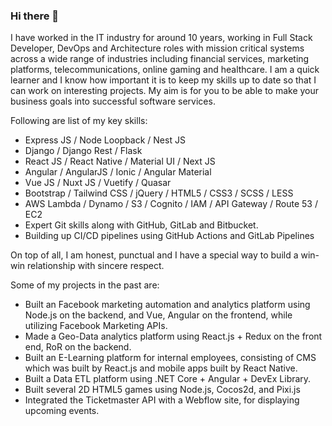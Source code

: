 ### Hi there 👋

I have worked in the IT industry for around 10 years, working in Full Stack Developer, DevOps and Architecture roles with mission critical systems across a wide range of industries including financial services, marketing platforms, telecommunications, online gaming and healthcare.
I am a quick learner and I know how important it is to keep my skills up to date so that I can work on interesting projects.
My aim is for you to be able to make your business goals into successful software services.

Following are list of my key skills:
- Express JS / Node Loopback / Nest JS
- Django / Django Rest / Flask
- React JS / React Native / Material UI / Next JS
- Angular / AngularJS / Ionic / Angular Material
- Vue JS / Nuxt JS / Vuetify / Quasar
- Bootstrap / Tailwind CSS / jQuery / HTML5 / CSS3 / SCSS / LESS
- AWS Lambda / Dynamo / S3 / Cognito / IAM / API Gateway / Route 53 / EC2
- Expert Git skills along with GitHub, GitLab and Bitbucket.
- Building up CI/CD pipelines using GitHub Actions and GitLab Pipelines

On top of all, I am honest, punctual and I have a special way to build a win-win relationship with sincere respect.


Some of my projects in the past are:
- Built an Facebook marketing automation and analytics platform using Node.js on the backend, and Vue, Angular on the frontend, while utilizing Facebook Marketing APIs.
- Made a Geo-Data analytics platform using React.js + Redux on the front end, RoR on the backend.
- Built an E-Learning platform for internal employees, consisting of CMS which was built by React.js and mobile apps built by React Native.
- Built a Data ETL platform using .NET Core + Angular + DevEx Library.
- Built several 2D HTML5 games using Node.js, Cocos2d, and Pixi.js
- Integrated the Ticketmaster API with a Webflow site, for displaying upcoming events.

<!--
**EliteDev0227/EliteDev0227** is a ✨ _special_ ✨ repository because its `README.md` (this file) appears on your GitHub profile.

Here are some ideas to get you started:

- 🔭 I’m currently working on ...
- 🌱 I’m currently learning ...
- 👯 I’m looking to collaborate on ...
- 🤔 I’m looking for help with ...
- 💬 Ask me about ...
- 📫 How to reach me: ...
- 😄 Pronouns: ...
- ⚡ Fun fact: ...
-->
